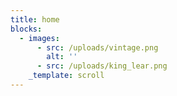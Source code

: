 ```yaml
---
title: home
blocks:
  - images:
      - src: /uploads/vintage.png
        alt: ''
      - src: /uploads/king_lear.png
    _template: scroll
---
```



